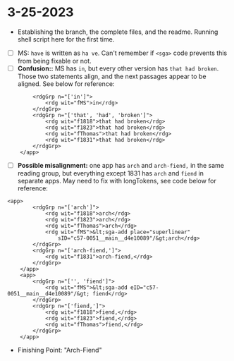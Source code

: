 # 3-25-2023

- Establishing the branch, the complete files, and the readme. Running shell script here for the first time.
- [ ] MS: `have` is written as `ha ve`. Can't remember if `<sga>` code prevents this from being fixable or not.
- [ ] **Confusion::** MS has `in`, but every other version has `that had broken`. Those two statements align, and the next passages appear to be aligned. See below for reference:
```<app>
		<rdgGrp n="['in']">
			<rdg wit="fMS">in</rdg>
		</rdgGrp>
		<rdgGrp n="['that', 'had', 'broken']">
			<rdg wit="f1818">that had broken</rdg>
			<rdg wit="f1823">that had broken</rdg>
			<rdg wit="fThomas">that had broken</rdg>
			<rdg wit="f1831">that had broken</rdg>
		</rdgGrp>
	</app>
```	

- [ ] **Possible misalignment:** one app has `arch` and `arch-fiend,` in the same reading group, but everything except 1831 has `arch` and `fiend` in separate apps. May need to fix with longTokens, see code below for reference:
```
<app>
		<rdgGrp n="['arch']">
			<rdg wit="f1818">arch</rdg>
			<rdg wit="f1823">arch</rdg>
			<rdg wit="fThomas">arch</rdg>
			<rdg wit="fMS">&lt;sga-add place="superlinear"
				sID="c57-0051__main__d4e10089"/&gt;arch</rdg>
		</rdgGrp>
		<rdgGrp n="['arch-fiend,']">
			<rdg wit="f1831">arch-fiend,</rdg>
		</rdgGrp>
	</app>
	<app>
		<rdgGrp n="['', 'fiend']">
			<rdg wit="fMS">&lt;sga-add eID="c57-0051__main__d4e10089"/&gt; fiend</rdg>
		</rdgGrp>
		<rdgGrp n="['fiend,']">
			<rdg wit="f1818">fiend,</rdg>
			<rdg wit="f1823">fiend,</rdg>
			<rdg wit="fThomas">fiend,</rdg>
		</rdgGrp>
	</app>
```	
- Finishing Point: "Arch-Fiend"